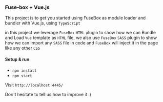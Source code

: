 ### Fuse-box + Vue.js

This project is to get you started using FuseBox as module loader and bundler with Vue.js, using `TypeScript`

in this project we leverage `FuseBox` `HTML` plugin to show how we can Bundle and Load `Vue` template as `HTML` file, we also use `FuseBox` `SASS` plugin to show how we can import any `SASS` file in code and `FuseBox` will inject it in the page like any other `CSS`

#### Setup & run
* `npm install`
* `npm start`

Visit `http://localhost:4445/`

Don't hesitate to tell us how to improve it :)